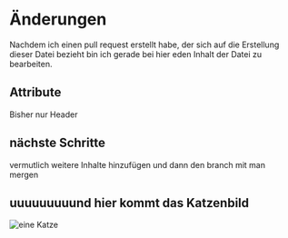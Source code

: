 # Änderungen
Nachdem ich einen pull request erstellt habe, der sich auf die Erstellung dieser Datei bezieht bin ich gerade bei hier eden Inhalt der Datei zu bearbeiten.

## Attribute
Bisher nur Header

## nächste Schritte
vermutlich weitere Inhalte hinzufügen und dann den branch mit man mergen

## uuuuuuuuund hier kommt das Katzenbild
![eine Katze](https://octodex.github.com/images/yaktocat.png)
